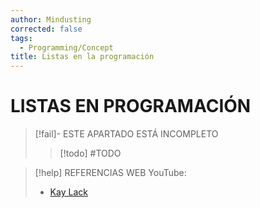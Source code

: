 ```yaml
---
author: Mindusting
corrected: false
tags:
  - Programming/Concept
title: Listas en la programación
---
```


# LISTAS EN PROGRAMACIÓN

> [!fail]- ESTE APARTADO ESTÁ INCOMPLETO
> > [!todo] #TODO

> [!help] REFERENCIAS WEB
> YouTube:
> - [Kay Lack](https://youtu.be/GZPqDvG615k)
